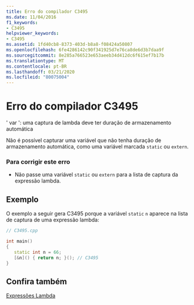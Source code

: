 ```yaml
---
title: Erro do compilador C3495
ms.date: 11/04/2016
f1_keywords:
- C3495
helpviewer_keywords:
- C3495
ms.assetid: 1fd40cb8-8373-403d-b8a8-f08424a50807
ms.openlocfilehash: 6fe4286142c90f341925d7e76ca8de6d3b7daa9f
ms.sourcegitcommit: 8e285a766523e653aeeb34d412dc6f615ef7b17b
ms.translationtype: MT
ms.contentlocale: pt-BR
ms.lasthandoff: 03/21/2020
ms.locfileid: "80075004"
---
```

# <a name="compiler-error-c3495"></a>Erro do compilador C3495

' var ': uma captura de lambda deve ter duração de armazenamento automática

Não é possível capturar uma variável que não tenha duração de armazenamento automática, como uma variável marcada `static` ou `extern`.

### <a name="to-correct-this-error"></a>Para corrigir este erro

- Não passe uma variável `static` ou `extern` para a lista de captura da expressão lambda.

## <a name="example"></a>Exemplo

O exemplo a seguir gera C3495 porque a variável `static` `n` aparece na lista de captura de uma expressão lambda:

```cpp
// C3495.cpp

int main()
{
   static int n = 66;
   [&n]() { return n; }(); // C3495
}
```

## <a name="see-also"></a>Confira também

[Expressões Lambda](../../cpp/lambda-expressions-in-cpp.md)
